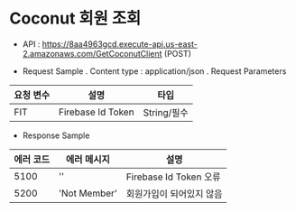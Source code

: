 # Coconut 회원 조회


- API : https://8aa4963gcd.execute-api.us-east-2.amazonaws.com/GetCoconutClient (POST)


- Request Sample
  . Content type : application/json
  . Request Parameters

요청 변수 | 설명 | 타입
------------ | ------------- | -------------
FIT | Firebase Id Token | String/필수


- Response Sample

에러 코드 | 에러 메시지 | 설명
------------ | ------------- | -------------
5100 | '' | Firebase Id Token 오류
5200 | 'Not Member' | 회원가입이 되어있지 않음
